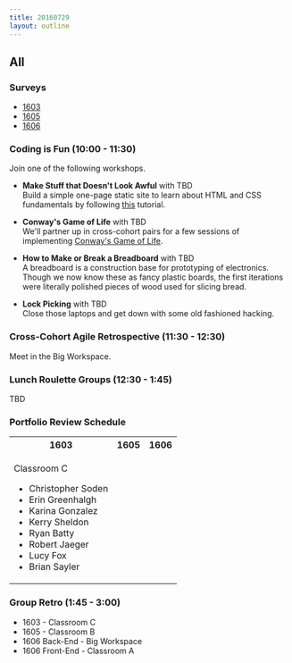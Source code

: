 ```yaml
---
title: 20160729
layout: outline
---
```


## All

### Surveys

* [1603]()
* [1605]()
* [1606]()

### Coding is Fun (10:00 - 11:30)
Join one of the following workshops.  

* **Make Stuff that Doesn't Look Awful** with TBD  
Build a simple one-page static site to learn about HTML and CSS fundamentals by following [this](https://github.com/turingschool-examples/introductory-static-site) tutorial.

* **Conway's Game of Life** with TBD  
We'll partner up in cross-cohort pairs for a few sessions of implementing [Conway's Game of Life](https://en.wikipedia.org/wiki/Conway%27s_Game_of_Life).

* **How to Make or Break a Breadboard** with TBD  
A breadboard is a construction base for prototyping of electronics. Though we now know these as fancy plastic boards, the first iterations were literally polished pieces of wood used for slicing bread.

* **Lock Picking** with TBD  
Close those laptops and get down with some old fashioned hacking.

### Cross-Cohort Agile Retrospective (11:30 - 12:30)
Meet in the Big Workspace.

### Lunch Roulette Groups (12:30 - 1:45)
TBD

### Portfolio Review Schedule
<table>
  <tbody>
    <tr>
      <th>1603</th>
      <th>1605</th>
      <th>1606</th>
    </tr>
    <tr>
      <td>
        <p>Classroom C</p>
        <ul>
          <li>Christopher Soden</li>
          <li>Erin Greenhalgh</li>
          <li>Karina Gonzalez</li>
          <li>Kerry Sheldon</li>
          <li>Ryan Batty</li>
          <li>Robert Jaeger</li>
          <li>Lucy Fox</li>
          <li>Brian Sayler</li>
        </ul>        
      </td>
      <td>
        <!-- With Andrew
        <ul>
          <li>Time - Student</li>
        </ul>        
        With Casey
        <ul>
          <li>Time - Student</li>
        </ul> -->
      </td>
      <td>
        <!-- With Mike
        <ul>
          <li>Time - Student</li>
        </ul>        
        With Jeff
        <ul>
          <li>Time - Student</li>
        </ul>
        With Beth
        <ul>
          <li>Time - Student</li>
        </ul> -->
      </td>
    </tr>
  </tbody>
</table>

### Group Retro (1:45 - 3:00)
* 1603 - Classroom C
* 1605 - Classroom B
* 1606 Back-End - Big Workspace
* 1606 Front-End - Classroom A

